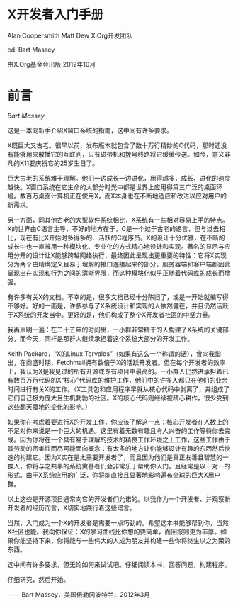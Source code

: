 X开发者入门手册
===============

Alan Coopersmith
Matt Dew
X.Org开发团队

ed. Bart Massey

由X.Org基金会出版
2012年10月

前言
====

*Bart Massey*

这是一本向新手介绍X窗口系统的指南，这中间有许多要求。

X既巨大又古老。很早以前，发布版本就包含了数十万行精妙的C代码，那时还没有能够用来散播它的互联网，只有磁带机和拨号线路将它缓缓传送。如今，意义非凡的X11要庆祝它的25岁生日了。

巨大古老的系统难于理解。他们一边成长一边进化，用得越多，成长、进化的速度越快。X窗口系统在它生命的大部分时光中都是世界上应用得第三广泛的桌面环境。数百万桌面计算机正在使用X，而X本身也在不断地适应和改进以应对用户的新需求。

另一方面，同其他古老的大型软件系统相比，X系统有一些相对容易上手的特点。X的世界由C语言主导，不好的地方在于，C是一个过于古老的语言，但与过去相比，现在有比X开始时多得多的、活跃的C程序员。X的设计十分优雅，在不断的成长中也一直被用一种模块化、专业化的方式精心地设计和实现。著名的显示与应用分开的设计让X能够跨越网络执行，最终因此呈现出更重要的特性：它将X实现分为两个由精确定义且易于理解的接口连接起来的部分。服务器端和客户端都因此呈现出在实现和行为之间的清晰界限，而这种模块化似乎正随着代码库的成长而增强。

有许多有关X的文档。不幸的是，很多文档已经十分陈旧了，或是一开始就编写得不够好。好的一面是，许多参与了X系统设计和实现的人依然健在，并且仍然活跃于X系统的开发当中。更好的是，他们构成了整个X开发者社区的中坚力量。

我再声明一遍：在二十五年的时间里，一小群非常精干的人构建了X系统的关键部分，而今天，同样是那群人继续承担着这个系统大部分的开发工作。

Keith Packard，“X的Linux Torvalds”（如果有这么一个称谓的话），曾向我指出，在鼎盛时期，Fetchmail拥有数倍于X的活跃开发者。但在每个开发者的效率上，我认为X是我见过的所有开源或专有项目中最高的。一小群人仍然进承担着已有数百万行代码的X“核心”代码库的维护工作，他们中的许多人都只在他们的业余时间进行有关X的工作。（X工具包和应用程序早就从核心代码中剥离了，并组成了它们自己极为庞大且生机勃勃的社区。X的核心代码则继续被精心耕作，很少受到这些翻天覆地的变化的影响。）

如果你在考虑着要进行X的开发工作，你应该了解这一点：核心开发者在人数上的不足对你来说是一个巨大的机遇。这里有着无数有趣且令人兴奋的工作等待你去完成。因为你将在一个具有易于理解的技术的精良工作环境之上工作，这些工作由于其劳动的密集性而尽可能面向概念：有太多的地方让你能够设计有趣的东西然后快速的构建它。因为X实在是太需要开发者了，而且因为他们是真正友善且智慧的一群人，你将与之共事的系统奠基者们会非常乐于帮助你入门，且经常是以一对一的形式。由于X系统应用的广泛，你将能直接且显著地影响遍布全球的巨大X用户群。

以上这些是开源项目通常向它的开发者们允诺的。以我作为一个开发者、并观察新开发者的经历而言，X切实地践行着这些诺言。

当然，入门成为一个X的开发者是需要一点巧劲的。希望这本书能够帮到你，当然X社区也能。我向你保证：X的学习曲线比你想的要简单，而回报则更为丰厚。如果你能坚持下来，你将能与一些伟大的人成为朋友并构建一些你将终生以之为荣的东西。

这中间有许多要求，但无论如何来试试吧。仔细阅读本书，回答问题，构建程序。

仔细研究，然后开始。

—— Bart Massey，美国俄勒冈波特兰，2012年3月
